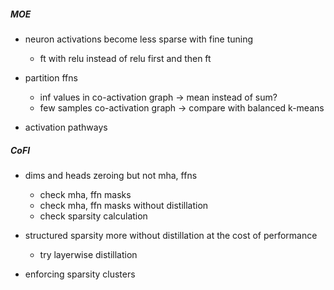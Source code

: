 ##### MOE

- neuron activations become less sparse with fine tuning
	- ft with relu instead of relu first and then ft

- partition ffns
	- inf values in co-activation graph -> mean instead of sum?
	- few samples co-activation graph -> compare with balanced k-means

- activation pathways


##### CoFI

- dims and heads zeroing but not mha, ffns
	- check mha, ffn masks
	- check mha, ffn masks without distillation
	- check sparsity calculation

- structured sparsity more without distillation at the cost of performance
	- try layerwise distillation

- enforcing sparsity clusters
